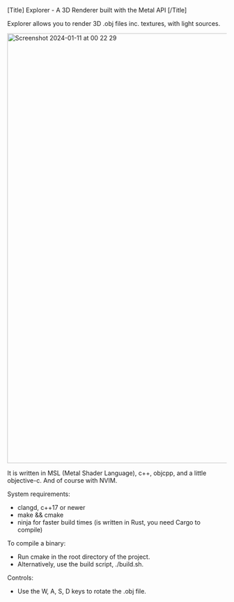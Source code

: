 [Title] Explorer - A 3D Renderer built with the Metal API [/Title]

Explorer allows you to render 3D .obj files inc. textures, with light sources.

<img width="986" alt="Screenshot 2024-01-11 at 00 22 29" src="https://github.com/r-smits/explorer/assets/35615011/2813c38e-8732-4dfa-85bd-bfa26e86cf04">
 
It is written in MSL (Metal Shader Language), c++, objcpp, and a little objective-c.
And of course with NVIM.

System requirements:
- clangd, c++17 or newer
- make && cmake
- ninja for faster build times (is written in Rust, you need Cargo to compile)

To compile a binary:
- Run cmake in the root directory of the project.
- Alternatively, use the build script, ./build.sh.

Controls:
- Use the W, A, S, D keys to rotate the .obj file.


